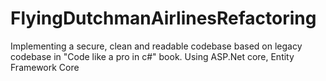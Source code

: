# FlyingDutchmanAirlinesRefactoring
Implementing a secure, clean and readable codebase based on legacy codebase in "Code like a pro in c#" book.
Using ASP.Net core, Entity Framework Core
